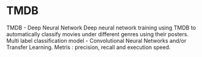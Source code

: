 # TMDB
TMDB - Deep Neural Network
Deep neural network training using TMDB to automatically classify movies under different genres using their posters. 
Multi label classification model - Convolutional Neural Networks and/or Transfer Learning.
Metris : precision, recall and execution speed.
